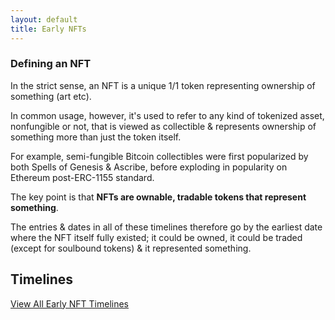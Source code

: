 ```yaml
---
layout: default
title: Early NFTs
---
```


### Defining an NFT

In the strict sense, an NFT is a unique 1/1 token representing ownership of something (art etc).

In common usage, however, it's used to refer to any kind of tokenized asset, nonfungible or not, that is viewed as collectible & represents ownership of something more than just the token itself.

For example, semi-fungible Bitcoin collectibles were first popularized by both Spells of Genesis & Ascribe, before exploding in popularity on Ethereum post-ERC-1155 standard.

The key point is that **NFTs are ownable, tradable tokens that represent something**.

The entries & dates in all of these timelines therefore go by the earliest date where the NFT itself fully existed; it could be owned, it could be traded (except for soulbound tokens) & it represented something.

## Timelines

[View All Early NFT Timelines](./timelines/)

